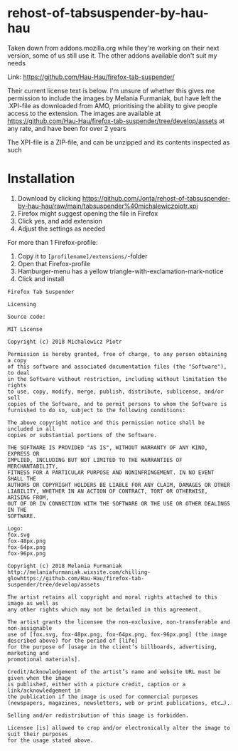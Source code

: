 # rehost-of-tabsuspender-by-hau-hau
Taken down from addons.mozilla.org while they're working on their next version, some of us still use it. The other addons available don't suit my needs

Link: https://github.com/Hau-Hau/firefox-tab-suspender/

Their current license text is below. I'm unsure of whether this gives me permission to include the images by Melania Furmaniak, but have left the .XPI-file as downloaded from AMO, prioritising the ability to give people access to the extension. The images are available at https://github.com/Hau-Hau/firefox-tab-suspender/tree/develop/assets at any rate, and have been for over 2 years

The XPI-file is a ZIP-file, and can be unzipped and its contents inspected as such

# Installation

1. Download by clicking https://github.com/Jonta/rehost-of-tabsuspender-by-hau-hau/raw/main/tabsuspender%40michalewiczpiotr.xpi
2. Firefox might suggest opening the file in Firefox
3. Click yes, and add extension
4. Adjust the settings as needed

For more than 1 Firefox-profile:

1. Copy it to `[profilename]/extensions/`-folder
2. Open that Firefox-profile
3. Hamburger-menu has a yellow triangle-with-exclamation-mark-notice
4. Click and install

```
Firefox Tab Suspender

Licensing

Source code:

MIT License

Copyright (c) 2018 Michalewicz Piotr

Permission is hereby granted, free of charge, to any person obtaining a copy
of this software and associated documentation files (the "Software"), to deal
in the Software without restriction, including without limitation the rights
to use, copy, modify, merge, publish, distribute, sublicense, and/or sell
copies of the Software, and to permit persons to whom the Software is
furnished to do so, subject to the following conditions:

The above copyright notice and this permission notice shall be included in all
copies or substantial portions of the Software.

THE SOFTWARE IS PROVIDED "AS IS", WITHOUT WARRANTY OF ANY KIND, EXPRESS OR
IMPLIED, INCLUDING BUT NOT LIMITED TO THE WARRANTIES OF MERCHANTABILITY,
FITNESS FOR A PARTICULAR PURPOSE AND NONINFRINGEMENT. IN NO EVENT SHALL THE
AUTHORS OR COPYRIGHT HOLDERS BE LIABLE FOR ANY CLAIM, DAMAGES OR OTHER
LIABILITY, WHETHER IN AN ACTION OF CONTRACT, TORT OR OTHERWISE, ARISING FROM,
OUT OF OR IN CONNECTION WITH THE SOFTWARE OR THE USE OR OTHER DEALINGS IN THE
SOFTWARE.

Logo:
fox.svg
fox-48px.png
fox-64px.png
fox-96px.png

Copyright (c) 2018 Melania Furmaniak
http://melaniafurmaniak.wixsite.com/chilling-glowhttps://github.com/Hau-Hau/firefox-tab-suspender/tree/develop/assets

The artist retains all copyright and moral rights attached to this image as well as 
any other rights which may not be detailed in this agreement.

The artist grants the licensee the non-exclusive, non-transferable and non-assignable 
use of [fox.svg, fox-48px.png, fox-64px.png, fox-96px.png] (the image described above) for the period of [life] 
for the purpose of [usage in the client’s billboards, advertising, marketing and 
promotional materials].

Credit/Acknowledgement of the artist’s name and website URL must be given when the image 
is published, either with a picture credit, caption or a link/acknowledgement in 
the publication if the image is used for commercial purposes 
(newspapers, magazines, newsletters, web or print publications, etc…).

Selling and/or redistribution of this image is forbidden.

Licensee [is] allowed to crop and/or electronically alter the image to suit their purposes
for the usage stated above.
```
